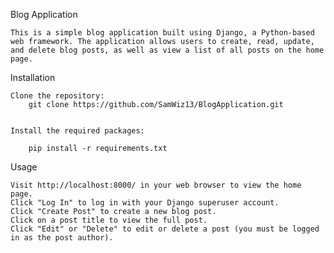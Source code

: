Blog Application

    This is a simple blog application built using Django, a Python-based web framework. The application allows users to create, read, update, and delete blog posts, as well as view a list of all posts on the home page.

Installation

    Clone the repository:
        git clone https://github.com/SamWiz13/BlogApplication.git

    
    Install the required packages:

        pip install -r requirements.txt


Usage

    Visit http://localhost:8000/ in your web browser to view the home page.
    Click "Log In" to log in with your Django superuser account.
    Click "Create Post" to create a new blog post.
    Click on a post title to view the full post.
    Click "Edit" or "Delete" to edit or delete a post (you must be logged in as the post author).

